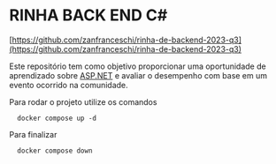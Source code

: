 # RINHA BACK END C#

[https://github.com/zanfranceschi/rinha-de-backend-2023-q3](https://github.com/zanfranceschi/rinha-de-backend-2023-q3)


Este repositório tem como objetivo proporcionar uma oportunidade de aprendizado sobre [ASP.NET](https://dotnet.microsoft.com/en-us/apps/aspnet/apis) e avaliar o desempenho com base em um evento ocorrido na comunidade.

Para rodar o projeto utilize os comandos 
```
  docker compose up -d
```
Para finalizar

```
  docker compose down
```

